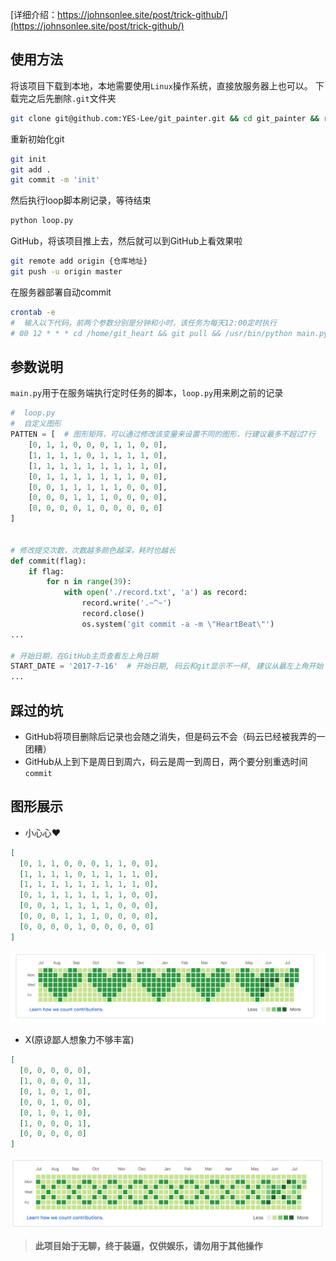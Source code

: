 [详细介绍：https://johnsonlee.site/post/trick-github/](https://johnsonlee.site/post/trick-github/)

## 使用方法
将该项目下载到本地，本地需要使用`Linux`操作系统，直接放服务器上也可以。
下载完之后先删除`.git`文件夹
```bash
git clone git@github.com:YES-Lee/git_painter.git && cd git_painter && rm -rf .git // 可以直接下载zip在解压

```
重新初始化git
```bash
git init
git add .
git commit -m 'init'

```

然后执行loop脚本刷记录，等待结束
```bash
python loop.py

```

GitHub，将该项目推上去，然后就可以到GitHub上看效果啦
```bash
git remote add origin {仓库地址}
git push -u origin master

```

在服务器部署自动commit
```bash
crontab -e
#  输入以下代码，前两个参数分别是分钟和小时，该任务为每天12:00定时执行
# 00 12 * * * cd /home/git_heart && git pull && /usr/bin/python main.py

```

## 参数说明
`main.py`用于在服务端执行定时任务的脚本，`loop.py`用来刷之前的记录
```python
#  loop.py
#  自定义图形
PATTEN = [  # 图形矩阵，可以通过修改该变量来设置不同的图形，行建议最多不超过7行
    [0, 1, 1, 0, 0, 0, 1, 1, 0, 0],
    [1, 1, 1, 1, 0, 1, 1, 1, 1, 0],
    [1, 1, 1, 1, 1, 1, 1, 1, 1, 0],
    [0, 1, 1, 1, 1, 1, 1, 1, 0, 0],
    [0, 0, 1, 1, 1, 1, 1, 0, 0, 0],
    [0, 0, 0, 1, 1, 1, 0, 0, 0, 0],
    [0, 0, 0, 0, 1, 0, 0, 0, 0, 0]
]


# 修改提交次数，次数越多颜色越深，耗时也越长
def commit(flag):
    if flag:
        for n in range(39):
            with open('./record.txt', 'a') as record:
                record.write('.~^~')
                record.close()
                os.system('git commit -a -m \"HeartBeat\"')
...

# 开始日期，在GitHub主页查看左上角日期
START_DATE = '2017-7-16'  # 开始日期, 码云和git显示不一样, 建议从最左上角开始
...

```

## 踩过的坑
* GitHub将项目删除后记录也会随之消失，但是码云不会（码云已经被我弄的一团糟）
* GitHub从上到下是周日到周六，码云是周一到周日，两个要分别重选时间`commit`

## 图形展示
* 小心心❤️
```json
[
  [0, 1, 1, 0, 0, 0, 1, 1, 0, 0],
  [1, 1, 1, 1, 0, 1, 1, 1, 1, 0],
  [1, 1, 1, 1, 1, 1, 1, 1, 1, 0],
  [0, 1, 1, 1, 1, 1, 1, 1, 0, 0],
  [0, 0, 1, 1, 1, 1, 1, 0, 0, 0],
  [0, 0, 0, 1, 1, 1, 0, 0, 0, 0],
  [0, 0, 0, 0, 1, 0, 0, 0, 0, 0]
]
```
![heart](./static/heart.png)

* X(原谅鄙人想象力不够丰富)
```json
[
  [0, 0, 0, 0, 0],
  [1, 0, 0, 0, 1],
  [0, 1, 0, 1, 0],
  [0, 0, 1, 0, 0],
  [0, 1, 0, 1, 0],
  [1, 0, 0, 0, 1],
  [0, 0, 0, 0, 0]
]
```
![heart](./static/x.png)

> **此项目始于无聊，终于装逼，仅供娱乐，请勿用于其他操作**
